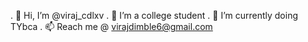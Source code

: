 . 👋 Hi, I’m @viraj_cdlxv
. 👀 I’m a college student
. 🌱 I’m currently doing TYbca
. 📫 Reach me @ virajdimble6@gmail.com
